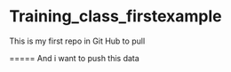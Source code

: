 # Training_class_firstexample
This is my first repo in Git Hub to pull

=====
And i want to push this data

